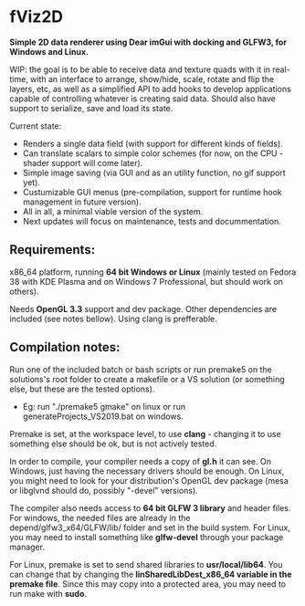 # fViz2D
**Simple 2D data renderer using Dear imGui with docking and GLFW3, for Windows and Linux.**

WIP: the goal is to be able to receive data and texture quads with it in real-time, with an interface to arrange, show/hide, scale, rotate and flip the layers, etc, as well as a simplified API to add hooks to develop applications capable of controlling whatever is creating said data. Should also have support to serialize, save and load its state.

Current state: 
- Renders a single data field (with support for different kinds of fields). 
- Can translate scalars to simple color schemes (for now, on the CPU - shader support will come later).
- Simple image saving (via GUI and as an utility function, no gif support yet).
- Custumizable GUI menus (pre-compilation, support for runtime hook management in future version).
- All in all, a minimal viable version of the system.
- Next updates will focus on maintenance, tests and docummentation.

## Requirements:

x86_64 platform, running **64 bit Windows or Linux** (mainly tested on Fedora 38 with KDE Plasma and on Windows 7 Professional, but should work on others).

Needs **OpenGL 3.3** support and dev package. Other dependencies are included (see notes bellow). Using clang is prefferable.

## Compilation notes:

Run one of the included batch or bash scripts or run premake5 on the solutions's root folder  to create a makefile or a VS solution (or something else, but these are the tested options).
- Eg: run "./premake5 gmake" on linux or run generateProjects_VS2019.bat on windows.

Premake is set, at the workspace level, to use **clang** - changing it to use something else should be ok, but is not actively tested.

In order to compile, your compiler needs a copy of **gl.h** it can see. On Windows, just having the necessary drivers should be enough. On Linux, you might need to look for your distribution's OpenGL dev package (mesa or libglvnd should do, possibly "-devel" versions).

The compiler also needs access to **64 bit GLFW 3 library** and header files. For windows, the needed files are already in the depend/glfw3_x64/GLFW/lib/ folder and set in the build system. For Linux, you may need to install something like **glfw-devel** through your package manager.

For Linux, premake is set to send shared libraries to **usr/local/lib64**. You can change that by changing  the **linSharedLibDest_x86_64 variable in the premake file**. Since this may copy into a protected area, you may need to run make with **sudo**.
